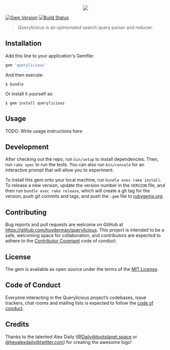 <div align="center">
    <img srcset="https://res.cloudinary.com/huyderman/image/upload/c_scale,dpr_0.75,f_auto,fl_preserve_transparency,q_auto,w_728/v1522834080/querylicious 0.75x
                 https://res.cloudinary.com/huyderman/image/upload/c_scale,dpr_1,f_auto,fl_preserve_transparency,q_auto,w_728/v1522834080/querylicious 1x
                 https://res.cloudinary.com/huyderman/image/upload/c_scale,dpr_1.3,f_auto,fl_preserve_transparency,q_auto,w_728/v1522834080/querylicious 1.3x
                 https://res.cloudinary.com/huyderman/image/upload/c_scale,dpr_1.5,f_auto,fl_preserve_transparency,q_auto,w_728/v1522834080/querylicious 1.5x
                 https://res.cloudinary.com/huyderman/image/upload/c_scale,dpr_2,f_auto,fl_preserve_transparency,q_auto,w_728/v1522834080/querylicious 2x"
         src="https://res.cloudinary.com/huyderman/image/upload/c_scale,dpr_auto,f_auto,fl_preserve_transparency,q_auto,w_728/v1522834080/querylicious">
</div>

[![Gem Version](https://badge.fury.io/rb/querylicious.svg)](https://badge.fury.io/rb/querylicious)
[![Build Status](https://travis-ci.org/huyderman/querylicious.svg?branch=master)](https://travis-ci.org/huyderman/querylicious)

> Querylicious is an opinionated search query parser and reducer.

## Installation

Add this line to your application's Gemfile:

```ruby
gem 'querylicious'
```

And then execute:

    $ bundle

Or install it yourself as:

    $ gem install querylicious

## Usage

TODO: Write usage instructions here

## Development

After checking out the repo, run `bin/setup` to install dependencies. Then, run `rake spec` to run the tests. You can also run `bin/console` for an interactive prompt that will allow you to experiment.

To install this gem onto your local machine, run `bundle exec rake install`. To release a new version, update the version number in the `VERSION` file, and then run `bundle exec rake release`, which will create a git tag for the version, push git commits and tags, and push the `.gem` file to [rubygems.org](https://rubygems.org).

## Contributing

Bug reports and pull requests are welcome on GitHub at https://github.com/huyderman/querylicious. This project is intended to be a safe, welcoming space for collaboration, and contributors are expected to adhere to the [Contributor Covenant](http://contributor-covenant.org) code of conduct.

## License

The gem is available as open source under the terms of the [MIT License](http://opensource.org/licenses/MIT).

## Code of Conduct

Everyone interacting in the Querylicious project’s codebases, issue trackers, chat rooms and mailing lists is expected to follow the [code of conduct](https://github.com/huyderman/querylicious/blob/master/CODE_OF_CONDUCT.md).

## Credits

Thanks to the talented Alex Daily ([@Daily@tootplanet.space](https://tootplanet.space/@Daily) or [@heyalexdaily@twitter.com](https://twitter.com/heyalexdaily)) for creating the awesome logo!
